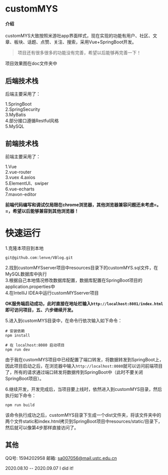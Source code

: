  
# customMYS

#### 介绍
customMYS大致按照米游社app界面样式，现在实现的功能有用户、社区、文章、板块、话题、点赞、关注、搜索，采用Vue+SpringBoot开发。 

>项目还有很多很多的功能没有完善，希望以后能够再完善一下！

项目效果图在doc文件夹中

## 后端技术栈

后端主要采用了：  

1.SpringBoot  
2.SpringSecurity  
3.MyBatis  
4.部分接口遵循Restful风格  
5.MySQL  

## 前端技术栈

前端主要采用了：  

1.Vue  
2.vue-router  
3.vuex
4.axios  
5.ElementUI、swiper  
6.vue-echarts  
7.mavon-editor  


**前端代码编写和调试仅局限在chrome浏览器，其他浏览器兼容问题还未考虑=。=，希望以后能够兼容到其他浏览器！**


# 快速运行  

1.克隆本项目到本地  

```
git@github.com:lenve/VBlog.git
```  

2.找到customMYSserver项目中resources目录下的customMYS.sql文件，在MySQL数据库中执行  
3.根据自己本地情况修改数据库配置，数据库配置在SpringBoot项目的application.properties中  
4.在IntelliJ IDEA中运行customMYSserver项目  

**OK服务端启动成功，此时直接在地址栏输入```http://localhost:8081/index.html```即可访问项目，五、六步继续开发。**  

5.进入到customMYS目录中，在命令行依次输入如下命令：  

```
# 安装依赖
npm install

# 在 localhost:8080 启动项目
npm run dev
```  

由于我在customMYS项目中已经配置了端口转发，将数据转发到SpringBoot上，因此项目启动之后，在浏览器中输入```http://localhost:8080```就可以访问前端项目了，所有的请求通过端口转发将数据传到SpringBoot中（此时不要关闭SpringBoot项目）。  

6.继续开发，开发完成后，当项目要上线时，依然进入到customMYS目录，然后执行如下命令：  

```
npm run build
```  

该命令执行成功之后，customMYS目录下生成一个dist文件夹，将该文件夹中的两个文件static和index.html拷贝到SpringBoot项目中resources/static/目录下，然后就可以像第4步那样直接访问了。  


## 其他

QQ号: 1594202958
邮箱: sa007056@mail.ustc.edu.cn

2020.08.10 -- 2020.09.07
I did it!
